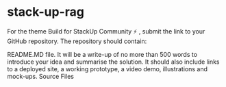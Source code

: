 # stack-up-rag
 For the theme Build for StackUp Community ⚡️ , submit the link to your GitHub repository. The repository should contain:

README.MD file. It will be a write-up of no more than 500 words to introduce your idea and summarise the solution. It should also include links to a deployed site, a working prototype, a video demo, illustrations and mock-ups.
Source Files
